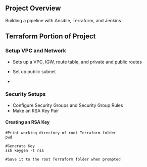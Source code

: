 ## Project Overview

Building a pipeline with Ansible, Terraform, and Jenkins


## Terraform Portion of Project

### Setup VPC and Network
* Sets up a VPC, IGW, route table, and private and public routes
* Set up public subnet

* 
### Security Setups
* Configure Security Groups and Security Group Rules
* Make an RSA Key Pair

#### Creating an RSA Key
```
#Print working directory of root Terraform folder
pwd

#Generate Key
ssh keygen -t rsa

#Save it to the root Terraform folder when prompted

```